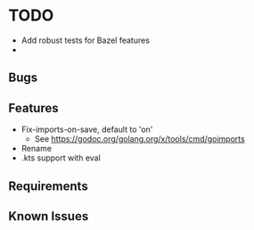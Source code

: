 # TODO
- Add robust tests for Bazel features
-
## Bugs

## Features
- Fix-imports-on-save, default to 'on'
  - See https://godoc.org/golang.org/x/tools/cmd/goimports
- Rename
- .kts support with eval

## Requirements

## Known Issues
